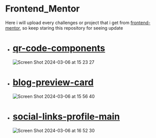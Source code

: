 # Frontend_Mentor

Here i will upload every challenges or project that i get from [frontend-mentor](https://www.frontendmentor.io/), so keep staring this repository for seeing update

- # [qr-code-components](https://ridloghifary.github.io/frontend_mentor/qr-code-component-main/src/index.html)

  ![Screen Shot 2024-03-06 at 15 23 27](https://github.com/RidloGhifary/frontend_mentor/assets/117726043/31129ccf-bd52-452d-8d9d-17ccefd9f892)

- # [blog-preview-card](https://ridloghifary.github.io/frontend_mentor/qr-code-component-main/src/index.html)

  ![Screen Shot 2024-03-06 at 15 56 40](https://github.com/RidloGhifary/frontend_mentor/assets/117726043/0b32b2a4-4db8-4bed-9cff-da3660952b4b)

- # [social-links-profile-main](https://ridloghifary.github.io/frontend_mentor/social-links-profile-main/src/index.html)
  ![Screen Shot 2024-03-06 at 16 52 30](https://github.com/RidloGhifary/frontend_mentor/assets/117726043/5a80f168-f154-4d68-8e5b-4b915faa40a4)
